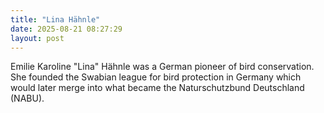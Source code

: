 ```yaml
---
title: "Lina Hähnle"
date: 2025-08-21 08:27:29 
layout: post
---
```


Emilie Karoline "Lina" Hähnle was a German pioneer of bird conservation. She founded the Swabian league for bird protection in Germany which would later merge into what became the Naturschutzbund Deutschland (NABU).